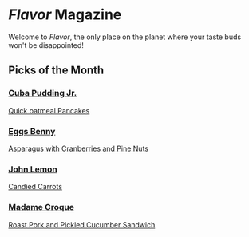 # _Flavor_ Magazine

Welcome to _Flavor_, the only place on the planet where your taste buds won't be disappointed!



## Picks of the Month

### [Cuba Pudding Jr.](writer/cuba-pudding-jr.md)

[Quick oatmeal Pancakes](recipe/feb/quick-oatmeal-pancakes.md)

### [Eggs Benny](writer/eggs-benny.md)

[Asparagus with Cranberries and Pine Nuts](recipe/feb/asparagus-with-cranberries-and-pine-nuts.md)

### [John Lemon](writer/john-lemon.md)

[Candied Carrots](recipe/feb/candied-carrots.md)

### [Madame Croque](writer/madame-croque.md) 

[Roast Pork and Pickled Cucumber Sandwich](recipe/feb/roast-pork-sandwich.md)
